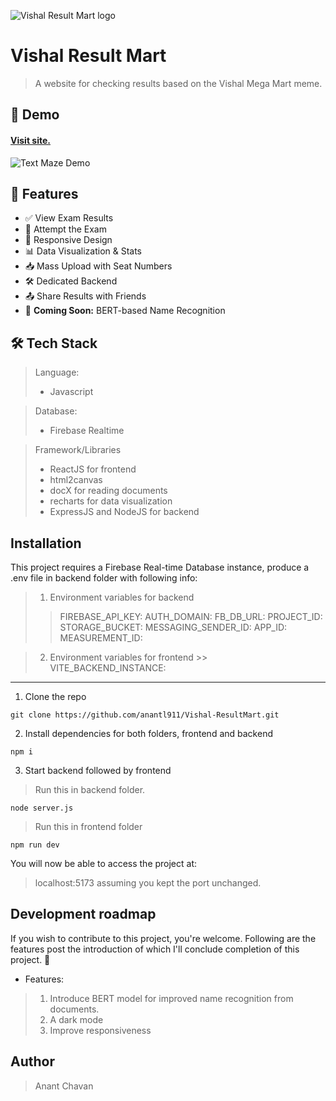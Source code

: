 ![Vishal Result Mart logo](https://i.ibb.co/BVBCs01K/lol.png)

# Vishal Result Mart

> A website for checking results based on the Vishal Mega Mart meme.

## 📸 Demo

#### [Visit site. ](https://vmart2025.vercel.app)

![Text Maze Demo](https://i.ibb.co/Lzqyx3z1/output.gif)


## 🚀 Features

- ✅ View Exam Results  
- 📝 Attempt the Exam  
- 📱 Responsive Design  
- 📊 Data Visualization & Stats  
- 📥 Mass Upload with Seat Numbers  
- 🛠️ Dedicated Backend  
- 📤 Share Results with Friends  
- 🤖 **Coming Soon:** BERT-based Name Recognition

## 🛠️ Tech Stack

>Language:
> - Javascript

> Database:
> - Firebase Realtime

> Framework/Libraries
>  - ReactJS for frontend
>  - html2canvas 
>  - docX for reading documents
>  - recharts  for data visualization
>  - ExpressJS and NodeJS for backend

## Installation

 This project requires a Firebase Real-time Database instance, produce a .env file in backend folder with following info:
 
> 1. Environment variables for backend
>>FIREBASE_API_KEY: 
AUTH_DOMAIN: 
FB_DB_URL: 
PROJECT_ID: 
STORAGE_BUCKET: 
MESSAGING_SENDER_ID:
APP_ID: 
MEASUREMENT_ID: 

> 2. Environment variables for frontend
	>> VITE_BACKEND_INSTANCE:

___

1. Clone the repo
```
git clone https://github.com/anantl911/Vishal-ResultMart.git
```
2. Install dependencies for both folders, frontend and backend
```
npm i
```
3. Start backend followed by frontend
> Run this in backend folder.
```
node server.js 
```
> Run this in frontend folder
```
npm run dev
```
You will now be able to access the project at:
> localhost:5173 
>  assuming you kept the port unchanged.


## Development roadmap

If you wish to contribute to this project, you're welcome. Following are the features post the introduction of which I'll conclude completion of this project. 🤝

- Features:
> 1. Introduce BERT model for improved name recognition from documents.
> 2. A dark mode
> 3. Improve responsiveness

## Author

> Anant Chavan
